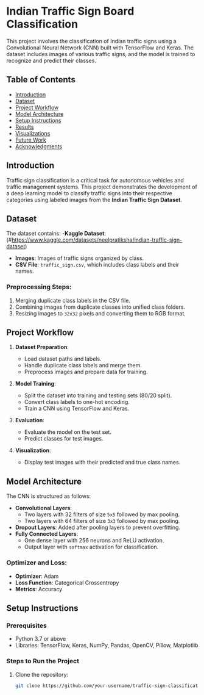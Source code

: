 # Indian Traffic Sign Board Classification

This project involves the classification of Indian traffic signs using a Convolutional Neural Network (CNN) built with TensorFlow and Keras. The dataset includes images of various traffic signs, and the model is trained to recognize and predict their classes.

## Table of Contents

- [Introduction](#introduction)
- [Dataset](#dataset)
- [Project Workflow](#project-workflow)
- [Model Architecture](#model-architecture)
- [Setup Instructions](#setup-instructions)
- [Results](#results)
- [Visualizations](#visualizations)
- [Future Work](#future-work)
- [Acknowledgments](#acknowledgments)

## Introduction

Traffic sign classification is a critical task for autonomous vehicles and traffic management systems. This project demonstrates the development of a deep learning model to classify traffic signs into their respective categories using labeled images from the **Indian Traffic Sign Dataset**.

## Dataset

The dataset contains:
-**Kaggle Dataset**:(#https://www.kaggle.com/datasets/neelpratiksha/indian-traffic-sign-dataset)
- **Images**: Images of traffic signs organized by class.
- **CSV File**: `traffic_sign.csv`, which includes class labels and their names.

### Preprocessing Steps:
1. Merging duplicate class labels in the CSV file.
2. Combining images from duplicate classes into unified class folders.
3. Resizing images to `32x32` pixels and converting them to RGB format.

## Project Workflow

1. **Dataset Preparation**:
   - Load dataset paths and labels.
   - Handle duplicate class labels and merge them.
   - Preprocess images and prepare data for training.

2. **Model Training**:
   - Split the dataset into training and testing sets (80/20 split).
   - Convert class labels to one-hot encoding.
   - Train a CNN using TensorFlow and Keras.

3. **Evaluation**:
   - Evaluate the model on the test set.
   - Predict classes for test images.

4. **Visualization**:
   - Display test images with their predicted and true class names.

## Model Architecture

The CNN is structured as follows:
- **Convolutional Layers**:
  - Two layers with 32 filters of size `5x5` followed by max pooling.
  - Two layers with 64 filters of size `3x3` followed by max pooling.
- **Dropout Layers**: Added after pooling layers to prevent overfitting.
- **Fully Connected Layers**:
  - One dense layer with 256 neurons and ReLU activation.
  - Output layer with `softmax` activation for classification.

### Optimizer and Loss:
- **Optimizer**: Adam
- **Loss Function**: Categorical Crossentropy
- **Metrics**: Accuracy

## Setup Instructions

### Prerequisites
- Python 3.7 or above
- Libraries: TensorFlow, Keras, NumPy, Pandas, OpenCV, Pillow, Matplotlib

### Steps to Run the Project
1. Clone the repository:
   ```bash
   git clone https://github.com/your-username/traffic-sign-classification.git
